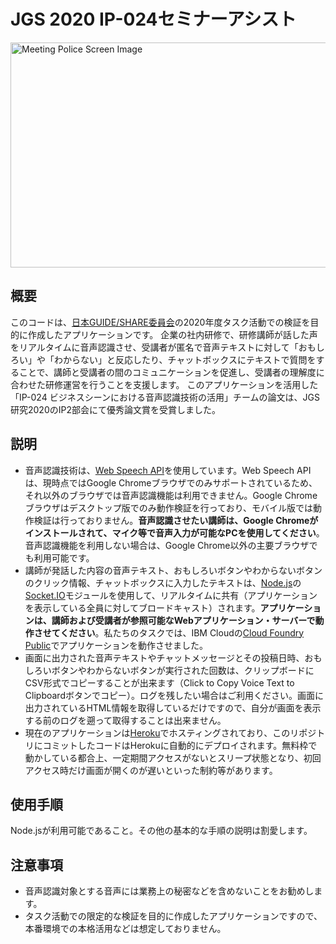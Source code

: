 # JGS 2020 IP-024セミナーアシスト

<img src="https://user-images.githubusercontent.com/23325882/86427041-21194d00-bd24-11ea-8480-11e34c0ca1fe.gif" alt="Meeting Police Screen Image" width="576" height="360">

## 概要

このコードは、[日本GUIDE/SHARE委員会](http://www.uken.or.jp/jgs/news/index.html)の2020年度タスク活動での検証を目的に作成したアプリケーションです。
企業の社内研修で、研修講師が話した声をリアルタイムに音声認識させ、受講者が匿名で音声テキストに対して「おもしろい」や「わからない」と反応したり、チャットボックスにテキストで質問をすることで、講師と受講者の間のコミュニケーションを促進し、受講者の理解度に合わせた研修運営を行うことを支援します。
このアプリケーションを活用した「IP-024 ビジネスシーンにおける音声認識技術の活用」チームの論文は、JGS研究2020のIP2部会にて優秀論文賞を受賞しました。

## 説明

- 音声認識技術は、[Web Speech API](https://developer.mozilla.org/ja/docs/Web/API/Web_Speech_API)を使用しています。Web Speech APIは、現時点ではGoogle Chromeブラウザでのみサポートされているため、それ以外のブラウザでは音声認識機能は利用できません。Google Chromeブラウザはデスクトップ版でのみ動作検証を行っており、モバイル版では動作検証は行っておりません。**音声認識させたい講師は、Google Chromeがインストールされて、マイク等で音声入力が可能なPCを使用してください**。音声認識機能を利用しない場合は、Google Chrome以外の主要ブラウザでも利用可能です。
- 講師が発話した内容の音声テキスト、おもしろいボタンやわからないボタンのクリック情報、チャットボックスに入力したテキストは、[Node.js](https://nodejs.org/ja/)の[Socket.IO](https://socket.io/)モジュールを使用して、リアルタイムに共有（アプリケーションを表示している全員に対してブロードキャスト）されます。**アプリケーションは、講師および受講者が参照可能なWebアプリケーション・サーバーで動作させてください**。私たちのタスクでは、IBM Cloudの[Cloud Foundry Public](https://www.ibm.com/jp-ja/cloud/cloud-foundry)でアプリケーションを動作させました。
- 画面に出力された音声テキストやチャットメッセージとその投稿日時、おもしろいボタンやわからないボタンが実行された回数は、クリップボードにCSV形式でコピーすることが出来ます（Click to Copy Voice Text to Clipboardボタンでコピー）。ログを残したい場合はご利用ください。画面に出力されているHTML情報を取得しているだけですので、自分が画面を表示する前のログを遡って取得することは出来ません。
- 現在のアプリケーションは[Heroku](https://jp.heroku.com/)でホスティングされており、このリポジトリにコミットしたコードはHerokuに自動的にデプロイされます。無料枠で動かしている都合上、一定期間アクセスがないとスリープ状態となり、初回アクセス時だけ画面が開くのが遅いといった制約等があります。

## 使用手順

Node.jsが利用可能であること。その他の基本的な手順の説明は割愛します。

## 注意事項

- 音声認識対象とする音声には業務上の秘密などを含めないことをお勧めします。
- タスク活動での限定的な検証を目的に作成したアプリケーションですので、本番環境での本格活用などは想定しておりません。
